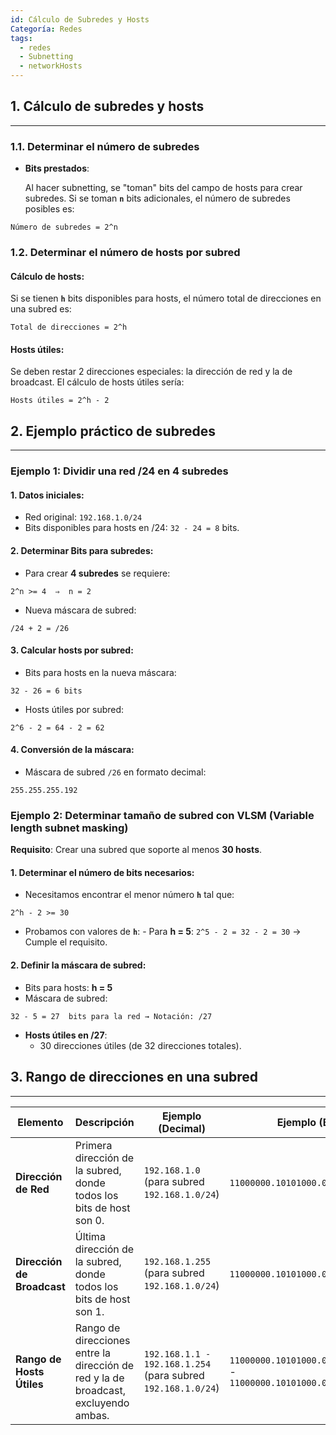 ```yaml
---
id: Cálculo de Subredes y Hosts
Categoría: Redes
tags:
  - redes
  - Subnetting
  - networkHosts
---
```

## 1. Cálculo de subredes y hosts
---
### **1.1. Determinar el número de subredes**

- **Bits prestados**:  

  Al hacer subnetting, se "toman" bits del campo de hosts para crear subredes. Si se toman **`n`** bits adicionales, el número de subredes posibles es:  

```
Número de subredes = 2^n
```

### **1.2. Determinar el número de hosts por subred**

 #### **Cálculo de hosts**:  

  Si se tienen **`h`** bits disponibles para hosts, el número total de direcciones en una subred es:  

```
Total de direcciones = 2^h
```
  
#### **Hosts útiles**:  

Se deben restar 2 direcciones especiales: la dirección de red y la de broadcast. El cálculo de hosts útiles sería:
  
```
Hosts útiles = 2^h - 2
```



## 2. Ejemplo práctico de subredes
---
### **Ejemplo 1: Dividir una red /24 en 4 subredes**

#### 1. **Datos iniciales**:

   - Red original: `192.168.1.0/24`
   - Bits disponibles para hosts en /24: `32 - 24 = 8` bits.

#### 2. **Determinar Bits para subredes**:

   - Para crear **4 subredes** se requiere:
```
2^n >= 4  ⇒  n = 2
```

   - Nueva máscara de subred:  
```
/24 + 2 = /26
```

#### 3. **Calcular hosts por subred**:

   - Bits para hosts en la nueva máscara:  
```
32 - 26 = 6 bits
```

   - Hosts útiles por subred:  
```
2^6 - 2 = 64 - 2 = 62
```

#### 4. **Conversión de la máscara**:

   - Máscara de subred `/26` en formato decimal:  
```
255.255.255.192
```

### **Ejemplo 2: Determinar tamaño de subred con VLSM (Variable length subnet masking)**

**Requisito**: Crear una subred que soporte al menos **30 hosts**.

#### 1. **Determinar el número de bits necesarios**:

   - Necesitamos encontrar el menor número **`h`** tal que:
```
2^h - 2 >= 30
```

   - Probamos con valores de **`h`**:
    - Para **h = 5**: `2^5 - 2 = 32 - 2 = 30` → Cumple el requisito.

#### 2. **Definir la máscara de subred**:

   - Bits para hosts: **h = 5**  
   - Máscara de subred:  
```
32 - 5 = 27  bits para la red → Notación: /27
```

   - **Hosts útiles en /27**:  
     - 30 direcciones útiles (de 32 direcciones totales).


## 3. Rango de direcciones en una subred
---

| **Elemento**               | **Descripción**                                                                     | **Ejemplo (Decimal)**                                        | **Ejemplo (Binario)**                                                         |
| -------------------------- | ----------------------------------------------------------------------------------- | ------------------------------------------------------------ | ----------------------------------------------------------------------------- |
| **Dirección de Red**       | Primera dirección de la subred, donde todos los bits de host son 0.                 | `192.168.1.0` (para subred `192.168.1.0/24`)                 | `11000000.10101000.00000001.00000000`                                         |
| **Dirección de Broadcast** | Última dirección de la subred, donde todos los bits de host son 1.                  | `192.168.1.255` (para subred `192.168.1.0/24`)               | `11000000.10101000.00000001.11111111`                                         |
| **Rango de Hosts Útiles**  | Rango de direcciones entre la dirección de red y la de broadcast, excluyendo ambas. | `192.168.1.1 - 192.168.1.254` (para subred `192.168.1.0/24`) | `11000000.10101000.00000001.00000001` - `11000000.10101000.00000001.11111110` |
